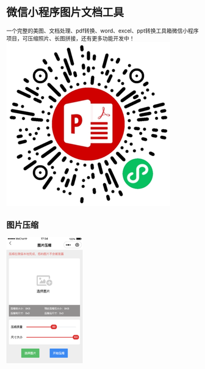 # 微信小程序图片文档工具
一个完整的美图、文档处理、pdf转换、word、excel、ppt转换工具箱微信小程序项目，可压缩照片、长图拼接，还有更多功能开发中！
<br/>
<img src="./doc/img/qrcode.png">

## 图片压缩
<img width="200px" src="./doc/img/imgCompression.jpg">